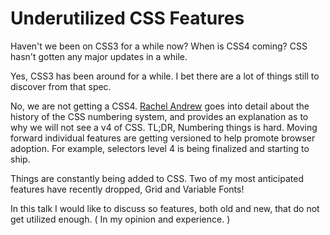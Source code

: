 # Underutilized CSS Features

Haven't we been on CSS3 for a while now? When is CSS4 coming? CSS hasn't gotten any major updates in a while.

Yes, CSS3 has been around for a while. I bet there are a lot of things still to discover from that spec.

No, we are not getting a CSS4. [Rachel Andrew](https://rachelandrew.co.uk/archives/2016/09/13/why-there-is-no-css4-explaining-css-levels/) goes into detail about the history of the CSS numbering system, and provides an explanation as to why we will not see a v4 of CSS. TL;DR, Numbering things is hard. Moving forward individual features are getting versioned to help promote browser adoption. For example, selectors level 4 is being finalized and starting to ship.

Things are constantly being added to CSS. Two of my most anticipated features have recently dropped, Grid and Variable Fonts!

In this talk I would like to discuss so features, both old and new, that do not get utilized enough. ( In my opinion and experience. )
